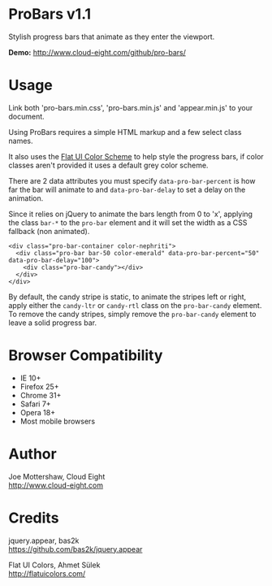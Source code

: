 ProBars v1.1
============

Stylish progress bars that animate as they enter the viewport.

**Demo:** http://www.cloud-eight.com/github/pro-bars/


Usage
=====

Link both 'pro-bars.min.css', 'pro-bars.min.js' and 'appear.min.js' to your document.

Using ProBars requires a simple HTML markup and a few select class names.

It also uses the [Flat UI Color Scheme](http://flatuicolors.com/) to help style the progress bars, if color classes aren't provided it uses a default grey color scheme.

There are 2 data attributes you must specify `data-pro-bar-percent` is how far the bar will animate to and `data-pro-bar-delay` to set a delay on the animation.

Since it relies on jQuery to animate the bars length from 0 to 'x', applying the class `bar-*` to the `pro-bar` element and it will set the width as a CSS fallback (non animated).

```
<div class="pro-bar-container color-nephriti">
  <div class="pro-bar bar-50 color-emerald" data-pro-bar-percent="50" data-pro-bar-delay="100">
    <div class="pro-bar-candy"></div>
  </div>
</div>
```

By default, the candy stripe is static, to animate the stripes left or right, apply either the `candy-ltr` or `candy-rtl` class on the `pro-bar-candy` element.
To remove the candy stripes, simply remove the `pro-bar-candy` element to leave a solid progress bar.


Browser Compatibility
=====================

<ul>
  <li>IE 10+</li>
  <li>Firefox 25+</li>
  <li>Chrome 31+</li>
  <li>Safari 7+</li>
  <li>Opera 18+</li>
  <li>Most mobile browsers</li>
</ul>


Author
======

Joe Mottershaw, Cloud Eight<br />
http://www.cloud-eight.com


Credits
=======

jquery.appear, bas2k<br />
https://github.com/bas2k/jquery.appear

Flat UI Colors, Ahmet Sülek<br />
http://flatuicolors.com/